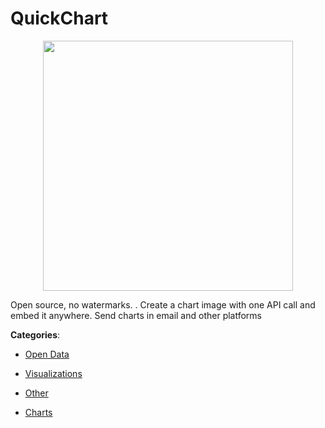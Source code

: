 # QuickChart
<p align="center">
    <img width="400" src="https://raw.githubusercontent.com/apis-list/apis-list/apis/quickchart/logo_256x256.png" />
</p>

Open source, no watermarks. . Create a chart image with one API call and embed it anywhere. Send charts in email and other platforms



**Categories**:

- [Open Data](https://github.com/apis-list/apis-list#open-data)

- [Visualizations](https://github.com/apis-list/apis-list#visualizations)

- [Other](https://github.com/apis-list/apis-list#other)

- [Charts](https://github.com/apis-list/apis-list#charts)



